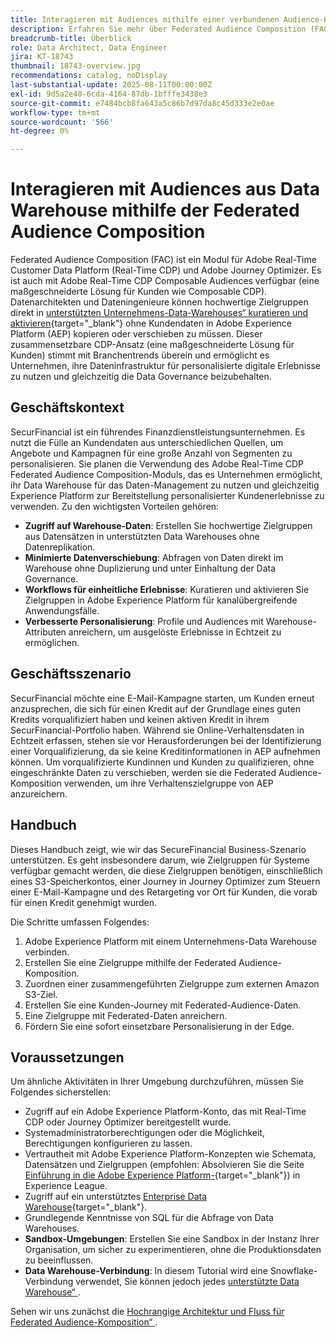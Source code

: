 ```yaml
---
title: Interagieren mit Audiences mithilfe einer verbundenen Audience-Komposition
description: Erfahren Sie mehr über Federated Audience Composition (FAC) und wie sie es Datenarchitekten und Dateningenieuren ermöglicht, hochwertige Zielgruppen direkt in unterstützten Data Warehouses zu kuratieren und zu aktivieren.
breadcrumb-title: Überblick
role: Data Architect, Data Engineer
jira: KT-18743
thumbnail: 18743-overview.jpg
recommendations: catalog, noDisplay
last-substantial-update: 2025-08-11T00:00:00Z
exl-id: 9d5a2e40-6cda-4164-87db-1bfffe3438e3
source-git-commit: e7484bcb8fa643a5c86b7d97da8c45d333e2e0ae
workflow-type: tm+mt
source-wordcount: '566'
ht-degree: 0%

---
```


# Interagieren mit Audiences aus Data Warehouse mithilfe der Federated Audience Composition

Federated Audience Composition (FAC) ist ein Modul für Adobe Real-Time Customer Data Platform (Real-Time CDP) und Adobe Journey Optimizer. Es ist auch mit Adobe Real-Time CDP Composable Audiences verfügbar (eine maßgeschneiderte Lösung für Kunden wie Composable CDP). Datenarchitekten und Dateningenieure können hochwertige Zielgruppen direkt in [unterstützten Unternehmens-Data-Warehouses“ kuratieren und aktivieren](https://experienceleague.adobe.com/de/docs/federated-audience-composition/using/start/access-prerequisites){target="_blank"} ohne Kundendaten in Adobe Experience Platform (AEP) kopieren oder verschieben zu müssen. Dieser zusammensetzbare CDP-Ansatz (eine maßgeschneiderte Lösung für Kunden) stimmt mit Branchentrends überein und ermöglicht es Unternehmen, ihre Dateninfrastruktur für personalisierte digitale Erlebnisse zu nutzen und gleichzeitig die Data Governance beizubehalten.

## Geschäftskontext

SecurFinancial ist ein führendes Finanzdienstleistungsunternehmen. Es nutzt die Fülle an Kundendaten aus unterschiedlichen Quellen, um Angebote und Kampagnen für eine große Anzahl von Segmenten zu personalisieren. Sie planen die Verwendung des Adobe Real-Time CDP Federated Audience Composition-Moduls, das es Unternehmen ermöglicht, ihr Data Warehouse für das Daten-Management zu nutzen und gleichzeitig Experience Platform zur Bereitstellung personalisierter Kundenerlebnisse zu verwenden. Zu den wichtigsten Vorteilen gehören:

- **Zugriff auf Warehouse-Daten**: Erstellen Sie hochwertige Zielgruppen aus Datensätzen in unterstützten Data Warehouses ohne Datenreplikation.
- **Minimierte Datenverschiebung**: Abfragen von Daten direkt im Warehouse ohne Duplizierung und unter Einhaltung der Data Governance.
- **Workflows für einheitliche Erlebnisse**: Kuratieren und aktivieren Sie Zielgruppen in Adobe Experience Platform für kanalübergreifende Anwendungsfälle.
- **Verbesserte Personalisierung**: Profile und Audiences mit Warehouse-Attributen anreichern, um ausgelöste Erlebnisse in Echtzeit zu ermöglichen.

## Geschäftsszenario

SecurFinancial möchte eine E-Mail-Kampagne starten, um Kunden erneut anzusprechen, die sich für einen Kredit auf der Grundlage eines guten Kredits vorqualifiziert haben und keinen aktiven Kredit in ihrem SecurFinancial-Portfolio haben. Während sie Online-Verhaltensdaten in Echtzeit erfassen, stehen sie vor Herausforderungen bei der Identifizierung einer Vorqualifizierung, da sie keine Kreditinformationen in AEP aufnehmen können. Um vorqualifizierte Kundinnen und Kunden zu qualifizieren, ohne eingeschränkte Daten zu verschieben, werden sie die Federated Audience-Komposition verwenden, um ihre Verhaltenszielgruppe von AEP anzureichern.

## Handbuch

Dieses Handbuch zeigt, wie wir das SecureFinancial Business-Szenario unterstützen. Es geht insbesondere darum, wie Zielgruppen für Systeme verfügbar gemacht werden, die diese Zielgruppen benötigen, einschließlich eines S3-Speicherkontos, einer Journey in Journey Optimizer zum Steuern einer E-Mail-Kampagne und des Retargeting vor Ort für Kunden, die vorab für einen Kredit genehmigt wurden.

Die Schritte umfassen Folgendes:

1. Adobe Experience Platform mit einem Unternehmens-Data Warehouse verbinden.
2. Erstellen Sie eine Zielgruppe mithilfe der Federated Audience-Komposition.
3. Zuordnen einer zusammengeführten Zielgruppe zum externen Amazon S3-Ziel.
4. Erstellen Sie eine Kunden-Journey mit Federated-Audience-Daten.
5. Eine Zielgruppe mit Federated-Daten anreichern.
6. Fördern Sie eine sofort einsetzbare Personalisierung in der Edge.

## Voraussetzungen

Um ähnliche Aktivitäten in Ihrer Umgebung durchzuführen, müssen Sie Folgendes sicherstellen:

- Zugriff auf ein Adobe Experience Platform-Konto, das mit Real-Time CDP oder Journey Optimizer bereitgestellt wurde.
- Systemadministratorberechtigungen oder die Möglichkeit, Berechtigungen konfigurieren zu lassen.
- Vertrautheit mit Adobe Experience Platform-Konzepten wie Schemata, Datensätzen und Zielgruppen (empfohlen: Absolvieren Sie die Seite [Einführung in die Adobe Experience Platform-](https://experienceleague.adobe.com/de/playlists/experience-platform-introduction?lang=en){target="_blank"}) in Experience League.
- Zugriff auf ein unterstütztes [Enterprise Data Warehouse](https://experienceleague.adobe.com/de/docs/federated-audience-composition/using/start/access-prerequisites){target="_blank"}.
- Grundlegende Kenntnisse von SQL für die Abfrage von Data Warehouses.
- **Sandbox-Umgebungen**: Erstellen Sie eine Sandbox in der Instanz Ihrer Organisation, um sicher zu experimentieren, ohne die Produktionsdaten zu beeinflussen.
- **Data Warehouse-Verbindung**: In diesem Tutorial wird eine Snowflake-Verbindung verwendet, Sie können jedoch jedes [unterstützte Data Warehouse“ &#x200B;](https://experienceleague.adobe.com/de/docs/federated-audience-composition/using/start/access-prerequisites).

Sehen wir uns zunächst die [Hochrangige Architektur und Fluss für Federated Audience-Komposition“ &#x200B;](fac-architecture-and-flow.md).
